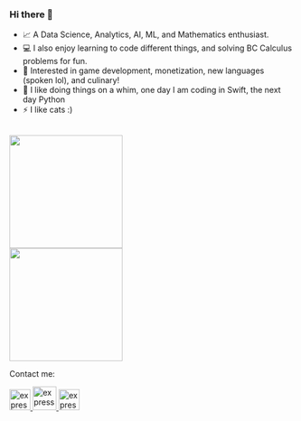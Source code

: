 ### Hi there 👋

- 📈 A Data Science, Analytics, AI, ML, and Mathematics enthusiast.
- 💻 I also enjoy learning to code different things, and solving BC Calculus problems for fun.
- 🔭 Interested in game development, monetization, new languages (spoken lol), and culinary!
- 🌱 I like doing things on a whim, one day I am coding in Swift, the next day Python 
- ⚡ I like cats :)


<br>

<a href="https://github.com/ikanberjalandidarat">
  <img height="200em" src="https://github-readme-stats.vercel.app/api?username=ikanberjalandidarat&theme=buefy&show_icons=true" /><br>
  <img height="200em" src="https://github-readme-stats.vercel.app/api/top-langs/?username=ikanberjalandidarat&theme=buefy&layout=compact" />
</a>

<br>

Contact me: 
<p align="left"> 
    <a href="https://www.linkedin.com/in/zhafiraelham/" target="_blank"> <img src="https://image.flaticon.com/icons/png/512/174/174857.png" alt="express" width="37" height="37"/> </a>
  <a href="zhafiraelhamfawnia@gmail.com" target="_blank"> <img src="https://image.flaticon.com/icons/png/512/732/732200.png" alt="express" width="42" height="42"/ > </a>
   <a href="https://twitter.com/lucisthetic target="_blank"> <img src="https://image.flaticon.com/icons/png/512/733/733579.png" alt="express" width="37" height="37"/> </a>
</p>
